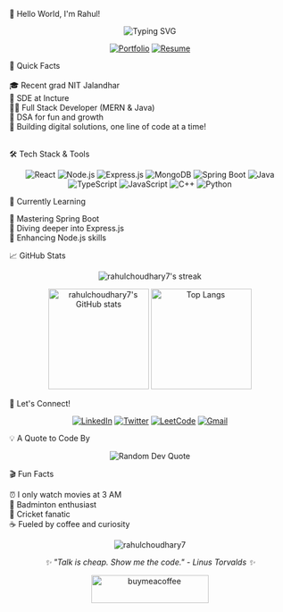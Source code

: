 👋 Hello World, I'm Rahul!
<p align="center">
  <img src="https://readme-typing-svg.herokuapp.com?font=Fira+Code&pause=1000&color=54A6FF&center=true&vCenter=true&width=435&lines=Software+Engineer;DSA+Enthusiast;Full+Stack+Developer;Always+Learning" alt="Typing SVG" />
</p>
<p align="center">
  <a target="_blank" href="https://rahul-codes.vercel.app"><img src="https://img.shields.io/badge/Portfolio-FF7139?style=for-the-badge&logo=Firefox-Browser&logoColor=white" alt="Portfolio"/></a>
  <a target="_blank" href="https://drive.google.com/file/d/1dfUtNPiAA9YJ4ULJT6k5w-KUhkhci-uO/view?usp=drive_link"><img src="https://img.shields.io/badge/Resume-4285F4?style=for-the-badge&logo=google-drive&logoColor=white" alt="Resume"/></a>
</p>
🚀 Quick Facts<br><br>
🎓 Recent grad NIT Jalandhar<br>
💼 SDE at Incture<br>
👨‍💻 Full Stack Developer (MERN & Java)<br>
🧩 DSA for fun and growth<br>
🌟 Building digital solutions, one line of code at a time!
<br><br>


🛠️ Tech Stack & Tools
<p align="center">
  <img src="https://img.shields.io/badge/React-20232A?style=for-the-badge&logo=react&logoColor=61DAFB" alt="React"/>
  <img src="https://img.shields.io/badge/Node.js-339933?style=for-the-badge&logo=nodedotjs&logoColor=white" alt="Node.js"/>
  <img src="https://img.shields.io/badge/Express.js-000000?style=for-the-badge&logo=express&logoColor=white" alt="Express.js"/>
  <img src="https://img.shields.io/badge/MongoDB-4EA94B?style=for-the-badge&logo=mongodb&logoColor=white" alt="MongoDB"/>
  <img src="https://img.shields.io/badge/Spring_Boot-F2F4F9?style=for-the-badge&logo=spring-boot" alt="Spring Boot"/>
  <img src="https://img.shields.io/badge/Java-ED8B00?style=for-the-badge&logo=java&logoColor=white" alt="Java"/>
  <img src="https://img.shields.io/badge/TypeScript-007ACC?style=for-the-badge&logo=typescript&logoColor=white" alt="TypeScript"/>
  <img src="https://img.shields.io/badge/JavaScript-323330?style=for-the-badge&logo=javascript&logoColor=F7DF1E" alt="JavaScript"/>
  <img src="https://img.shields.io/badge/C%2B%2B-00599C?style=for-the-badge&logo=c%2B%2B&logoColor=white" alt="C++"/>
  <img src="https://img.shields.io/badge/Python-FFD43B?style=for-the-badge&logo=python&logoColor=blue" alt="Python"/>
</p>
🌱 Currently Learning

🍃 Mastering Spring Boot<br>
🚂 Diving deeper into Express.js<br>
🔧 Enhancing Node.js skills

📈 GitHub Stats
<p align="center">
  <img src="https://github-readme-streak-stats.herokuapp.com/?user=rahulchoudhary7&theme=tokyonight" alt="rahulchoudhary7's streak"/>
</p>
<p align="center">
  <img height="180em" src="https://github-readme-stats.vercel.app/api?username=rahulchoudhary7&show_icons=true&theme=tokyonight" alt="rahulchoudhary7's GitHub stats"/>
  <img height="180em" src="https://github-readme-stats.vercel.app/api/top-langs/?username=rahulchoudhary7&layout=compact&theme=tokyonight" alt="Top Langs"/>
</p>
🤝 Let's Connect!
<p align="center">
  <a href="https://linkedin.com/in/raaxhul"><img src="https://img.shields.io/badge/LinkedIn-0077B5?style=for-the-badge&logo=linkedin&logoColor=white" alt="LinkedIn"/></a>
  <a href="https://twitter.com/r_ahulchoudhary"><img src="https://img.shields.io/badge/Twitter-1DA1F2?style=for-the-badge&logo=twitter&logoColor=white" alt="Twitter"/></a>
  <a href="https://www.leetcode.com/rahulchoudhary077"><img src="https://img.shields.io/badge/-LeetCode-FFA116?style=for-the-badge&logo=LeetCode&logoColor=black" alt="LeetCode"/></a>
  <a href="mailto:youremail@example.com"><img src="https://img.shields.io/badge/Gmail-D14836?style=for-the-badge&logo=gmail&logoColor=white" alt="Gmail"/></a>
</p>
💡 A Quote to Code By
<p align="center">
  <img src="https://quotes-github-readme.vercel.app/api?type=horizontal&theme=tokyonight" alt="Random Dev Quote"/>
</p>
🎬 Fun Facts

⏰ I only watch movies at 3 AM<br>
🏸 Badminton enthusiast<br>
🏏 Cricket fanatic<br>
☕ Fueled by coffee and curiosity<br>


<p align="center">
  <img src="https://komarev.com/ghpvc/?username=rahulchoudhary7&label=Profile%20views&color=0e75b6&style=flat" alt="rahulchoudhary7"/>
</p>
<p align="center">
  <i>✨ "Talk is cheap. Show me the code." - Linus Torvalds ✨</i>
</p>
<p align="center">
  <a href="https://www.buymeacoffee.com/raaxhul"><img src="https://cdn.buymeacoffee.com/buttons/v2/default-yellow.png" height="50" width="210" alt="buymeacoffee"/></a>
</p>
